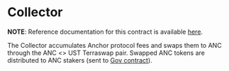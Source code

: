 # Collector

**NOTE**: Reference documentation for this contract is
available [here](https://app.gitbook.com/@anchor-protocol/s/anchor-2/smart-contracts/anchor-token/collector).

The Collector accumulates Anchor protocol fees and swaps them to ANC through the ANC <> UST Terraswap pair. Swapped ANC
tokens are distributed to ANC stakers (sent to [Gov contract](../gov)).
